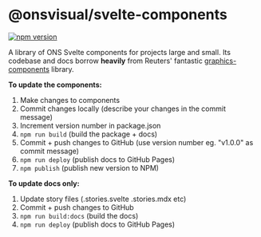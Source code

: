 # @onsvisual/svelte-components

[![npm version](https://badge.fury.io/js/@onsvisual%2Fsvelte-components.svg)](https://www.npmjs.com/package/@onsvisual/svelte-components)

A library of ONS Svelte components for projects large and small. Its codebase and docs borrow **heavily** from Reuters' fantastic [graphics-components](https://github.com/reuters-graphics/graphics-components) library.

**To update the components:**

1. Make changes to components
2. Commit changes locally (describe your changes in the commit message)
3. Increment version number in package.json
4. ```npm run build``` (build the package + docs)
5. Commit + push changes to GitHub (use version number eg. "v1.0.0" as commit message)
6. ```npm run deploy``` (publish docs to GitHub Pages)
7. ```npm publish``` (publish new version to NPM)

**To update docs only:**

1. Update story files (.stories.svelte .stories.mdx etc)
2. Commit + push changes to GitHub
3. ```npm run build:docs``` (build the docs)
4. ```npm run deploy``` (publish docs to GitHub Pages)
